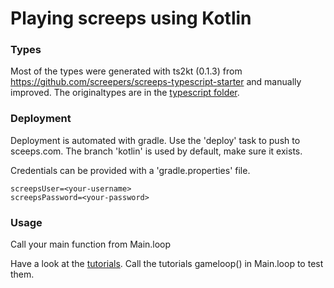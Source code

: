 # Playing screeps using Kotlin

### Types
Most of the types were generated with ts2kt (0.1.3) from https://github.com/screepers/screeps-typescript-starter
and manually improved. The originaltypes are in the [typescript folder](https://github.com/exaV/screeps-kotlin/tree/master/typescript).

### Deployment

Deployment is automated with gradle. 
Use the 'deploy' task to push to sceeps.com. 
The branch 'kotlin' is used by default, make sure it exists.

Credentials can be provided with a 'gradle.properties' file.
    
    screepsUser=<your-username>
    screepsPassword=<your-password>


### Usage

Call your main function from Main.loop

Have a look at the [tutorials](https://github.com/exaV/screeps-kotlin/tree/master/src/main/kotlin/screeps/game/tutorials). Call the tutorials gameloop() in Main.loop to test them.
